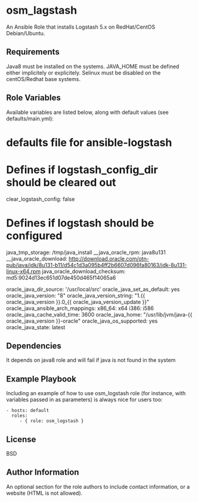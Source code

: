 osm_lagstash
=========

An Ansible Role that installs Logstash 5.x on RedHat/CentOS Debian/Ubuntu.

Requirements
------------
Java8 must be installed on the systems. JAVA_HOME must be defined either implicitely or explicitely.
Selinux must be disabled on the centOS/Redhat base systems.

Role Variables
--------------

Available variables are listed below, along with default values (see defaults/main.yml):

# defaults file for ansible-logstash
# Defines if logstash_config_dir should be cleared out
clear_logstash_config: false

# Defines if logstash should be configured
  java_tmp_storage: /tmp/java_install
__java_oracle_rpm: java8u131
__java_oracle_download: http://download.oracle.com/otn-pub/java/jdk/8u131-b11/d54c1d3a095b4ff2b6607d096fa80163/jdk-8u131-linux-x64.rpm
java_oracle_download_checksum: md5:9024d13ec651d07de450d465f14065a6

oracle_java_dir_source: '/usr/local/src'
oracle_java_set_as_default: yes
oracle_java_version: "8"
oracle_java_version_string: "1.{{ oracle_java_version }}.0_{{ oracle_java_version_update }}"
oracle_java_ansible_arch_mappings:
  x86_64: x64
  i386: i586
oracle_java_cache_valid_time: 3600
oracle_java_home: "/usr/lib/jvm/java-{{ oracle_java_version }}-oracle"
oracle_java_os_supported: yes
oracle_java_state: latest

Dependencies
------------

It depends on java8 role and will fail if java is not found in the system

Example Playbook
----------------

Including an example of how to use osm_logstash role (for instance, with variables passed in as parameters) is always nice for users too:

    - hosts: default
      roles:
         - { role: osm_logstash }

License
-------

BSD

Author Information
------------------

An optional section for the role authors to include contact information, or a website (HTML is not allowed).
